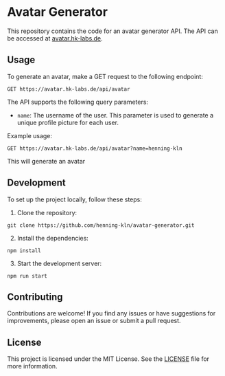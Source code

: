 # Avatar Generator

This repository contains the code for an avatar generator API. The API can be accessed at [avatar.hk-labs.de](https://avatar.hk-labs.de/api/avatar).

## Usage

To generate an avatar, make a GET request to the following endpoint:

```
GET https://avatar.hk-labs.de/api/avatar
```

The API supports the following query parameters:

- `name`: The username of the user. This parameter is used to generate a unique profile picture for each user.

Example usage:

```
GET https://avatar.hk-labs.de/api/avatar?name=henning-kln
```

This will generate an avatar 

## Development

To set up the project locally, follow these steps:

1. Clone the repository:

```
git clone https://github.com/henning-kln/avatar-generator.git
```

2. Install the dependencies:

```
npm install
```

3. Start the development server:

```
npm run start
```

## Contributing

Contributions are welcome! If you find any issues or have suggestions for improvements, please open an issue or submit a pull request.

## License

This project is licensed under the MIT License. See the [LICENSE](LICENSE) file for more information.
